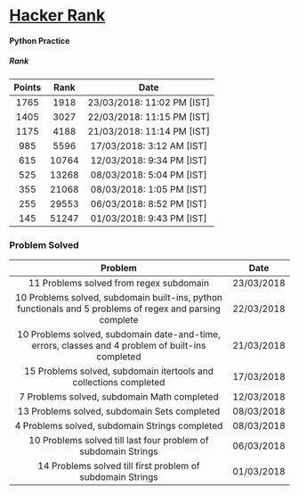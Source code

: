 # [Hacker Rank](https://www.hackerrank.com/)
#### Python Practice


##### **Rank**

| Points | Rank | Date  |
|:-----: |:----:| :----:|
| 1765 | 1918  | 23/03/2018: 11:02 PM [IST] |
| 1405 | 3027  | 22/03/2018: 11:15 PM [IST] |
| 1175 | 4188  | 21/03/2018: 11:14 PM [IST] |
| 985 | 5596  | 17/03/2018: 3:12 AM [IST] |
| 615 | 10764 | 12/03/2018: 9:34 PM [IST] |
| 525 | 13268 | 08/03/2018: 5:04 PM [IST] |
| 355 | 21068 | 08/03/2018: 1:05 PM [IST] |
| 255 | 29553 | 06/03/2018: 8:52 PM [IST] |
| 145 | 51247 | 01/03/2018: 9:43 PM [IST] |

### **Problem Solved**

| Problem | Date |
| :------:|:----:|
| 11 Problems solved from regex subdomain | 23/03/2018 |
| 10 Problems solved, subdomain built-ins, python functionals and 5 problems of regex and parsing complete | 22/03/2018 |
| 10 Problems solved, subdomain date-and-time, errors, classes and 4 problem of built-ins completed | 21/03/2018 |
| 15 Problems solved, subdomain itertools and collections completed | 17/03/2018 |
| 7 Problems solved, subdomain Math completed | 12/03/2018 |
| 13 Problems solved, subdomain Sets completed | 08/03/2018 |
| 4 Problems solved, subdomain Strings completed | 08/03/2018 |
| 10 Problems solved till last four problem of subdomain Strings | 06/03/2018 |
| 14 Problems solved till first problem of subdomain Strings | 01/03/2018 |
